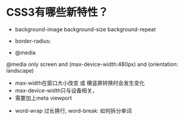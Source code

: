 # CSS3有哪些新特性？

* background-image  background-size background-repeat

* border-radius: 

* @media

@media only screen and (max-device-width:480px) and (orientation: landscape)
 
- max-width在窗口大小改变 或 横竖屏转换时会发生变化
- max-device-width只与设备相关，
- 需要加上meta viewport <meta name="viewport" content="width=device-width, initial-scale=1.0, maximum-scale=1.0, user-scalable=no">

* word-wrap 过长换行, word-break: 如何拆分单词

